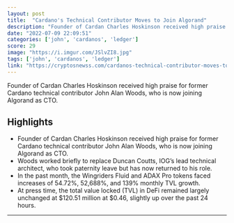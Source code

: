 ```yaml
---
layout: post
title:  "Cardano's Technical Contributor Moves to Join Algorand"
description: "Founder of Cardan Charles Hoskinson received high praise for former Cardano technical contributor John Alan Woods, who is now joining Algorand as CTO."
date: "2022-07-09 22:09:51"
categories: ['john', 'cardanos', 'ledger']
score: 29
image: "https://i.imgur.com/JSlvZI8.jpg"
tags: ['john', 'cardanos', 'ledger']
link: "https://cryptosnewss.com/cardanos-technical-contributor-moves-to-join-algorand-cardano-founder-reacts/"
---
```


Founder of Cardan Charles Hoskinson received high praise for former Cardano technical contributor John Alan Woods, who is now joining Algorand as CTO.

## Highlights

- Founder of Cardan Charles Hoskinson received high praise for former Cardano technical contributor John Alan Woods, who is now joining Algorand as CTO.
- Woods worked briefly to replace Duncan Coutts, IOG’s lead technical architect, who took paternity leave but has now returned to his role.
- In the past month, the Wingriders Fluid and ADAX Pro tokens faced increases of 54.72%, 52,688%, and 139% monthly TVL growth.
- At press time, the total value locked (TVL) in DeFi remained largely unchanged at $120.51 million at $0.46, slightly up over the past 24 hours.

---
